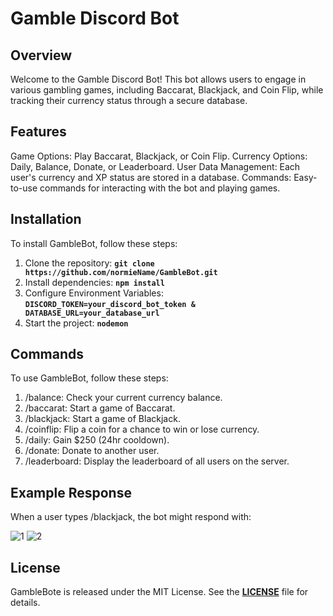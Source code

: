 # **Gamble Discord Bot**

## **Overview**

Welcome to the Gamble Discord Bot! This bot allows users to engage in various gambling games, including Baccarat, Blackjack, and Coin Flip, while tracking their currency status through a secure database.

## **Features**
Game Options: Play Baccarat, Blackjack, or Coin Flip.
Currency Options: Daily, Balance, Donate, or Leaderboard.
User Data Management: Each user's currency and XP status are stored in a database.
Commands: Easy-to-use commands for interacting with the bot and playing games.

## **Installation**

To install GambleBot, follow these steps:

1. Clone the repository: **`git clone https://github.com/normieName/GambleBot.git`**
2. Install dependencies: **`npm install`**
3. Configure Environment Variables: **`DISCORD_TOKEN=your_discord_bot_token & DATABASE_URL=your_database_url`** 
4. Start the project: **`nodemon`**

## **Commands**

To use GambleBot, follow these steps:

1. /balance: Check your current currency balance.
2. /baccarat: Start a game of Baccarat.
3. /blackjack: Start a game of Blackjack.
4. /coinflip: Flip a coin for a chance to win or lose currency.
5. /daily: Gain $250 (24hr cooldown).
6. /donate: Donate to another user.
7. /leaderboard: Display the leaderboard of all users on the server.

## **Example Response**

When a user types /blackjack, the bot might respond with:

![1](https://github.com/user-attachments/assets/899af4c6-cd1e-48e8-86bb-b317c4eb6146)
![2](https://github.com/user-attachments/assets/68be6f6f-c83e-46fe-acdc-cd534ad6772c)


## **License**

GambleBote is released under the MIT License. See the **[LICENSE](https://www.blackbox.ai/share/LICENSE)** file for details.
